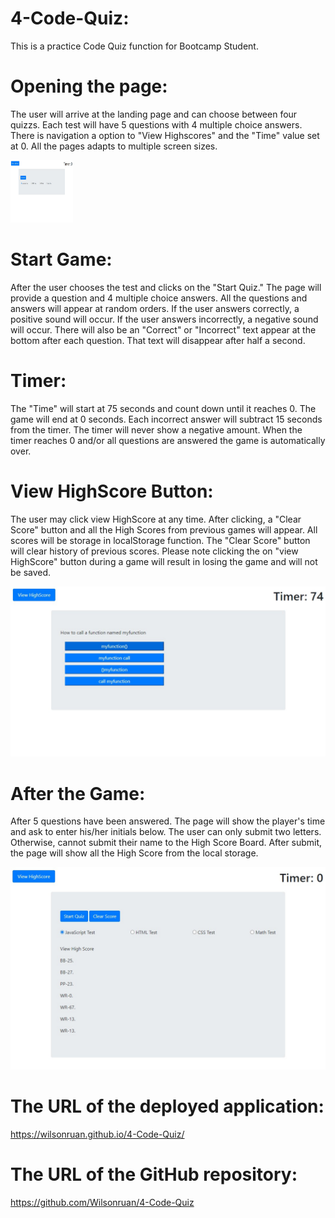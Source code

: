 # 4-Code-Quiz:

This is a practice Code Quiz function for Bootcamp Student.

# Opening the page:

The user will arrive at the landing page and can choose between four quizzs.  Each test will have 5 questions with 4 multiple choice answers.  There is navigation a option to "View Highscores" and the "Time" value set at 0.  All the pages adapts to multiple screen sizes.

<img src="./assets/images/Opening-Page.jpg" width="100" height="100">

# Start Game:

After the user chooses the test and clicks on the "Start Quiz."  The page will provide a question and 4 multiple choice answers. All the questions and answers will appear at random orders.  If the user answers correctly, a positive sound will occur.  If the user answers incorrectly, a negative sound will occur. There will also be an "Correct" or "Incorrect" text appear at the bottom after each question.  That text will disappear after half a second.

# Timer:

The "Time" will start at 75 seconds and count down until it reaches 0.  The game will end at 0 seconds.  Each incorrect answer will subtract 15 seconds from the timer.  The timer will never show a negative amount.  When the timer reaches 0 and/or all questions are answered the game is automatically over. 

# View HighScore Button:

The user may click view HighScore at any time. After clicking, a "Clear Score" button and all the High Scores from previous games will appear.  All scores will be storage in localStorage function. The "Clear Score" button will clear history of previous scores. Please note clicking the on "view HighScore" button during a game will result in losing the game and will not be saved. 

![](./assets/images/Start-Game.jpg)

# After the Game:

After 5 questions have been answered.  The page will show the player's time and ask to enter his/her initials below.  The user can only submit two letters.  Otherwise, cannot submit their name to the High Score Board.  After submit, the page will show all the High Score from the local storage.  

![](./assets/images/After-Game.jpg)

# The URL of the deployed application:

https://wilsonruan.github.io/4-Code-Quiz/

# The URL of the GitHub repository:

https://github.com/Wilsonruan/4-Code-Quiz
